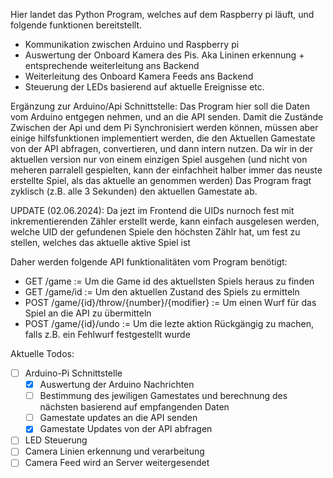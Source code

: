 Hier landet das Python Program, welches auf dem Raspberry pi läuft, und folgende funktionen bereitstellt.
- Kommunikation zwischen Arduino und Raspberry pi
- Auswertung der Onboard Kamera des Pis. Aka Lininen erkennung + entsprechende weiterleitung ans Backend
- Weiterleitung des Onboard Kamera Feeds ans Backend 
- Steuerung der LEDs basierend auf aktuelle Ereignisse etc.


Ergänzung zur Arduino/Api Schnittstelle:
Das Program hier soll  die Daten vom Arduino entgegen nehmen, und an die API senden. 
Damit die Zustände Zwischen der Api und dem Pi Synchronisiert werden können, müssen aber einige hilfsfunktionen
implementiert werden, die den Aktuellen Gamestate von der API abfragen, convertieren, und dann intern nutzen.
Da wir in der aktuellen version nur von einem einzigen Spiel ausgehen (und nicht von meheren 
parralell gespielten, kann der einfachheit halber immer das neuste erstellte Spiel, als das aktuelle an genommen werden)
Das Program fragt zyklisch (z.B. alle 3 Sekunden) den aktuellen Gamestate ab.

UPDATE (02.06.2024): Da jezt im Frontend die UIDs nurnoch fest mit inkrementierenden Zähler erstellt werde,
kann einfach ausgelesen werden, welche UID der gefundenen Spiele den höchsten Zählr hat, um fest zu stellen, 
welches das aktuelle aktive Spiel ist



Daher werden folgende API funktionalitäten vom Program benötigt:
  - GET  /game := Um die Game id des aktuellsten Spiels heraus zu finden
  - GET  /game/id := Um den aktuellen Zustand des Spiels zu ermitteln
  - POST /game/{id}/throw/{number}/{modifier} := Um einen Wurf für das Spiel an die API zu übermitteln
  - POST /game/{id}/undo := Um die lezte aktion Rückgängig zu machen, falls z.B. ein Fehlwurf festgestellt wurde

Aktuelle Todos:
- [ ] Arduino-Pi Schnittstelle
  - [x] Auswertung der Arduino Nachrichten
  - [ ] Bestimmung des jewiligen Gamestates und berechnung des nächsten basierend auf empfangenden Daten
  - [ ] Gamestate updates an die API senden
  - [x] Gamestate Updates von der API abfragen
- [ ] LED Steuerung
- [ ] Camera Linien erkennung und verarbeitung
- [ ] Camera Feed wird an Server weitergesendet